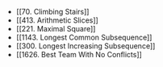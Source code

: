 - [[70. Climbing Stairs]]
- [[413. Arithmetic Slices]]
- [[221. Maximal Square]]
- [[1143. Longest Common Subsequence]]
- [[300. Longest Increasing Subsequence]]
- [[1626. Best Team With No Conflicts]]
